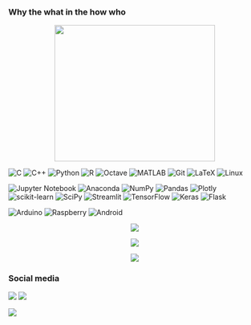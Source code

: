 ### Why the what in the how who

<!--
**Lwao/Lwao** is a ✨ _special_ ✨ repository because its `README.md` (this file) appears on your GitHub profile.


- 🔭 I’m currently working on ...
- 🌱 I’m currently learning ...
- 👯 I’m looking to collaborate on ...
- 🤔 I’m looking for help with ...
- 💬 Ask me about ...
- 📫 How to reach me: ...
- 😄 Pronouns: ...
- ⚡ Fun fact: ...


https://img.shields.io/badge/PyTorch-EE4C2C?style=for-the-badge&logo=PyTorch&logoColor=white
https://img.shields.io/badge/OpenCV-27338e?style=for-the-badge&logo=OpenCV&logoColor=white
https://img.shields.io/badge/OpenGL-FFFFFF?style=for-the-badge&logo=opengl
https://img.shields.io/badge/Weights_&_Biases-FFBE00?style=for-the-badge&logo=WeightsAndBiases&logoColor=white

-->
<p align="center">
  <img src="https://media2.giphy.com/media/TFjDMaGfLzv3CVkYAN/giphy.gif?cid=790b76117f7c8fef273cb610a1b03dac05edf7754a2d7e52&rid=giphy.gif&ct=s" width=320 height=272/><br>
</p>

![C](https://img.shields.io/badge/c-%2300599C.svg?style=for-the-badge&logo=c&logoColor=white)
![C++](https://img.shields.io/badge/c++-%2300599C.svg?style=for-the-badge&logo=c%2B%2B&logoColor=white)
![Python](https://img.shields.io/badge/python-3670A0?style=for-the-badge&logo=python&logoColor=ffdd54)
![R](https://img.shields.io/badge/r-%23276DC3.svg?style=for-the-badge&logo=r&logoColor=white)
![Octave](https://img.shields.io/badge/OCTAVE-darkblue?style=for-the-badge&logo=octave&logoColor=fcd683)
![MATLAB](https://img.shields.io/badge/MATLAB-R2020a.svg?style=for-the-badge&logoColor=white)
![Git](https://img.shields.io/badge/git-%23F05033.svg?style=for-the-badge&logo=git&logoColor=white)
![LaTeX](https://img.shields.io/badge/latex-%23008080.svg?style=for-the-badge&logo=latex&logoColor=white)
![Linux](https://img.shields.io/badge/Linux-FCC624?style=for-the-badge&logo=linux&logoColor=black)

![Jupyter Notebook](https://img.shields.io/badge/jupyter-%23FA0F00.svg?style=for-the-badge&logo=jupyter&logoColor=white)
![Anaconda](https://img.shields.io/badge/Anaconda-%2344A833.svg?style=for-the-badge&logo=anaconda&logoColor=white)
![NumPy](https://img.shields.io/badge/numpy-%23013243.svg?style=for-the-badge&logo=numpy&logoColor=white)
![Pandas](https://img.shields.io/badge/pandas-%23150458.svg?style=for-the-badge&logo=pandas&logoColor=white)
![Plotly](https://img.shields.io/badge/Plotly-%233F4F75.svg?style=for-the-badge&logo=plotly&logoColor=white)
![scikit-learn](https://img.shields.io/badge/scikit--learn-%23F7931E.svg?style=for-the-badge&logo=scikit-learn&logoColor=white)
![SciPy](https://img.shields.io/badge/SciPy-%230C55A5.svg?style=for-the-badge&logo=scipy&logoColor=%white)
![Streamlit](https://img.shields.io/badge/Streamlit-FF4B4B?style=for-the-badge&logo=Streamlit&logoColor=white)
![TensorFlow](https://img.shields.io/badge/TensorFlow-FF6F00?style=for-the-badge&logo=TensorFlow&logoColor=white)
![Keras](https://img.shields.io/badge/Keras-D00000?style=for-the-badge&logo=Keras&logoColor=white)
![Flask](https://img.shields.io/badge/flask-%23000.svg?style=for-the-badge&logo=flask&logoColor=white)

![Arduino](https://img.shields.io/badge/Arduino-00979D?style=for-the-badge&logo=Arduino&logoColor=white)
![Raspberry](https://img.shields.io/badge/Raspberry%20Pi-A22846?style=for-the-badge&logo=Raspberry%20Pi&logoColor=white)
![Android](https://img.shields.io/badge/Android-3DDC84?style=for-the-badge&logo=android&logoColor=white)


<p align=center>
 <img src="https://github-readme-stats.vercel.app/api/top-langs/?username=Lwao&layout=compact&hide=tex,html,jupyter%20notebook,SWIG&langs_count=6" />
</p>

<p align=center>
 <img src="https://github-readme-stats.vercel.app/api?username=Lwao&show_icons=true&count_private=true&hide=contribs" />
</p>

<p align=center >
<img src="https://github-readme-streak-stats.herokuapp.com/?user=Lwao" />
</p>

### Social media
[<img src="https://img.shields.io/badge/linkedin-%230077B5.svg?style=for-the-badge&logo=linkedin&logoColor=white" />](https://www.linkedin.com/in/levygsg/)
[<img src="https://img.shields.io/badge/Kaggle-035a7d?style=for-the-badge&logo=kaggle&logoColor=white" />](https://www.kaggle.com/leavitt)


<img src="https://komarev.com/ghpvc/?username=Lwao&color=1f425f"></img>
